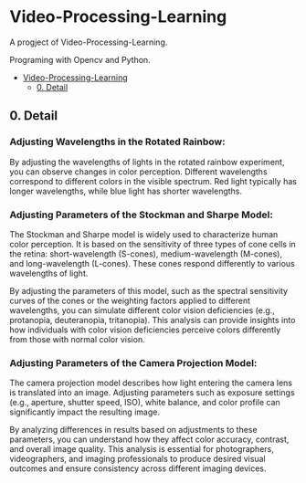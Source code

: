 # Video-Processing-Learning
A progject of Video-Processing-Learning. 

Programing with Opencv and Python. 

- [Video-Processing-Learning](#video-processing-learning)
    - [0. Detail](#0-detail)
##  0. Detail

### Adjusting Wavelengths in the Rotated Rainbow:

By adjusting the wavelengths of lights in the rotated rainbow experiment, you can observe changes in color perception. Different wavelengths correspond to different colors in the visible spectrum. Red light typically has longer wavelengths, while blue light has shorter wavelengths.

### Adjusting Parameters of the Stockman and Sharpe Model:

The Stockman and Sharpe model is widely used to characterize human color perception. It is based on the sensitivity of three types of cone cells in the retina: short-wavelength (S-cones), medium-wavelength (M-cones), and long-wavelength (L-cones). These cones respond differently to various wavelengths of light.

By adjusting the parameters of this model, such as the spectral sensitivity curves of the cones or the weighting factors applied to different wavelengths, you can simulate different color vision deficiencies (e.g., protanopia, deuteranopia, tritanopia). This analysis can provide insights into how individuals with color vision deficiencies perceive colors differently from those with normal color vision.

### Adjusting Parameters of the Camera Projection Model:
The camera projection model describes how light entering the camera lens is translated into an image. Adjusting parameters such as exposure settings (e.g., aperture, shutter speed, ISO), white balance, and color profile can significantly impact the resulting image.

By analyzing differences in results based on adjustments to these parameters, you can understand how they affect color accuracy, contrast, and overall image quality. This analysis is essential for photographers, videographers, and imaging professionals to produce desired visual outcomes and ensure consistency across different imaging devices.

